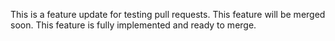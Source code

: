 This is a feature update for testing pull requests. This feature will be merged soon.
This feature is fully implemented and ready to merge.
